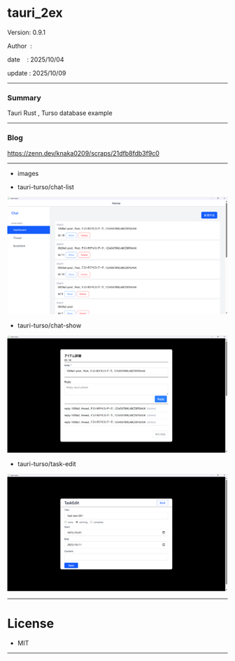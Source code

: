 ﻿# tauri_2ex

 Version: 0.9.1

 Author  : 

 date    : 2025/10/04

 update  : 2025/10/09

***
### Summary

Tauri Rust , Turso database example

***
### Blog

https://zenn.dev/knaka0209/scraps/21dfb8fdb3f9c0

***
* images

* tauri-turso/chat-list

![img1](/image/ss1008a11.png)

* tauri-turso/chat-show

![img1](/image/ss1008a12.png)

* tauri-turso/task-edit

![img1](/image/ss1008a13.png)




***
# License

* MIT

***

